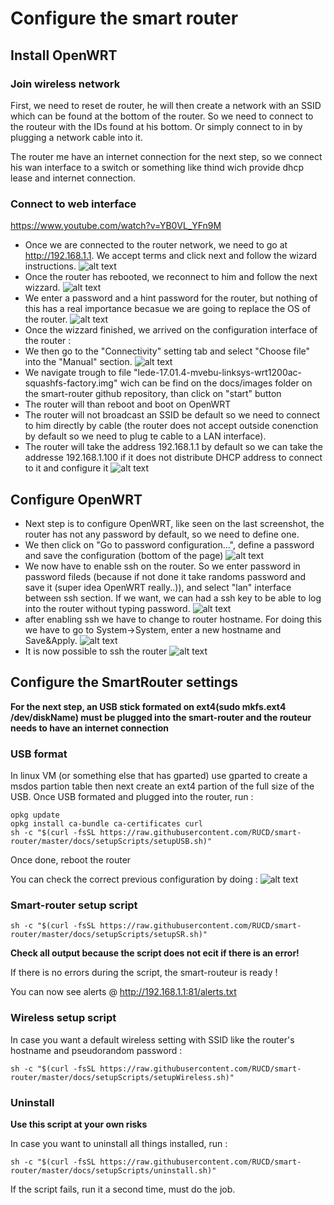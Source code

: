 # Configure the smart router
## Install OpenWRT
### Join wireless network
First, we need to reset de router, he will then create a network with an SSID which can be found at the bottom of the router.
So we need to connect to the routeur with the IDs found at his bottom. Or simply connect to in by plugging a network cable into it.

The router me have an internet connection for the next step, so we connect his wan interface to a switch or something like thind wich provide dhcp lease and internet connection.

### Connect to web interface
https://www.youtube.com/watch?v=YB0VL_YFn9M

* Once we are connected to the router network, we need to go at http://192.168.1.1.
We accept terms and click next and follow the wizard instructions.
![alt text](screenshots/1.png)
* Once the router has rebooted, we reconnect to him and follow the next wizzard.
![alt text](screenshots/2.png)
* We enter a password and a hint password for the router, but nothing of this has a real importance becasue we are going to replace the OS of the router.
![alt text](screenshots/3.png)
* Once the wizzard finished, we arrived on the configuration interface of the router : 
* We then go to the "Connectivity" setting tab and select "Choose file" into the "Manual" section.
![alt text](screenshots/4.png)
* We navigate trough to file "lede-17.01.4-mvebu-linksys-wrt1200ac-squashfs-factory.img" wich can be find on the docs/images folder on the smart-router github repository, than click on "start" button 
* The router will than reboot and boot on OpenWRT
* The router will not broadcast an SSID be default so we need to connect to him directly by cable (the router does not accept outside conenction by default so we need to plug te cable to a LAN interface).
* The router will take the address 192.168.1.1 by default so we can take the addresse 192.168.1.100 if it does not distribute DHCP address to connect to it and configure it
![alt text](screenshots/5.png)

## Configure OpenWRT
* Next step is to configure OpenWRT, like seen on the last screenshot, the router has not any password by default, so we need to define one. 
* We then click on "Go to password configuration...", define a password and save the configuration (bottom of the page) 
![alt text](screenshots/6.png)
* We now have to enable ssh on the router. So we enter password in password fileds (because if not done it take randoms password and save it (super idea OpenWRT really..)), and select "lan" interface between ssh section. If we want, we can had a ssh key to be able to log into the router without typing password.
![alt text](screenshots/7.png)
* after enabling ssh we have to change to router hostname. For doing this we have to go to System->System, enter a new hostname and Save&Apply.
![alt text](screenshots/8.png)
* It is now possible to ssh the router 
![alt text](screenshots/9.png)


## Configure the SmartRouter settings
**For the next step, an USB stick formated on ext4(sudo mkfs.ext4 /dev/diskName) must be plugged into the smart-router and the routeur needs to have an internet connection**

<!--### git clone 
````
cd /root
git clone https://github.com/RUCD/smart-router.git 
````-->


### USB format 
In linux VM (or something else that has gparted) use gparted to create a msdos partion table then next create an ext4 partion of the full size of the USB.
Once USB formated and plugged into the router, run :

````
opkg update 
opkg install ca-bundle ca-certificates curl
sh -c "$(curl -fsSL https://raw.githubusercontent.com/RUCD/smart-router/master/docs/setupScripts/setupUSB.sh)"
````

Once done, reboot the router

You can check the correct previous configuration by doing : 
![alt text](screenshots/10.png)


### Smart-router setup script
````
sh -c "$(curl -fsSL https://raw.githubusercontent.com/RUCD/smart-router/master/docs/setupScripts/setupSR.sh)"
````
**Check all output because the script does not ecit if there is an error!**

If there is no errors during the script, the smart-routeur is ready ! 

You can now see alerts @ http://192.168.1.1:81/alerts.txt

### Wireless setup script
In case you want a default wireless setting with SSID like the router's hostname and pseudorandom password : 

````
sh -c "$(curl -fsSL https://raw.githubusercontent.com/RUCD/smart-router/master/docs/setupScripts/setupWireless.sh)"
````

### Uninstall
**Use this script at your own risks**

In case you want to uninstall all things installed, run : 

````
sh -c "$(curl -fsSL https://raw.githubusercontent.com/RUCD/smart-router/master/docs/setupScripts/uninstall.sh)"
````


If the script fails, run it a second time, must do the job.









